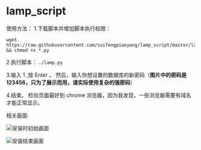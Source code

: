 # lamp_script

使用方法：
1.下载脚本并增加脚本执行权限：
```
wget https://raw.githubusercontent.com/suifengpiaoyang/lamp_script/master/lamp.py && chmod +x *.py 
```
2.执行脚本：
`./lamp.py`

3.输入 1 ,按 Enter 。
然后，输入你想设置的数据库的新密码（**图片中的密码是123456，只为了展示而用，请实际使用复杂的强密码**）

4.结束。
检验页面最好到 chrome 浏览器，因为我发现，一些浏览器需要有域名才能正常显示。

相关画面:

![安装时初始画面](https://www.read-thinking.com/wp-content/uploads/2019/04/lamp_script_start.gif)

![安装结束画面](https://www.read-thinking.com/wp-content/uploads/2019/04/lamp_script_end.gif)
